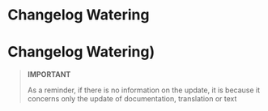 # Changelog Watering

# Changelog Watering)

>**IMPORTANT**
>
>As a reminder, if there is no information on the update, it is because it concerns only the update of documentation, translation or text

